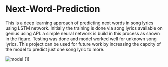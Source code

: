 # Next-Word-Prediction
This is a deep learning approach of predicting next words in song lyrics using LSTM network. 
Initially the training is done via song lyrics available on genius using API.
a simple neural network is build in this process as shown in the figure.
Testing was done and model worked well for unknown song lyrics.
This project can be used for future work by increasing the capcity of the model to predict just one song lyric to more.

![model (1)](https://github.com/kanand2003/Next-Word-Prediction/assets/101000458/98cc216d-87dd-4dc1-bb5f-5ed0aebb1776)
